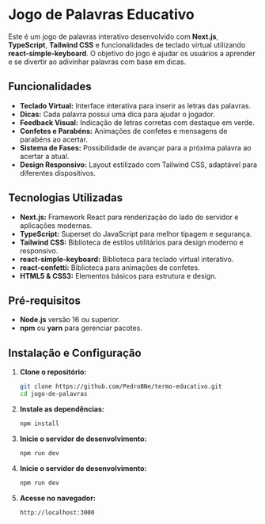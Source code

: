 # Jogo de Palavras Educativo

Este é um jogo de palavras interativo desenvolvido com **Next.js**, **TypeScript**, **Tailwind CSS** e funcionalidades de teclado virtual utilizando **react-simple-keyboard**. O objetivo do jogo é ajudar os usuários a aprender e se divertir ao adivinhar palavras com base em dicas.

## Funcionalidades

- **Teclado Virtual:** Interface interativa para inserir as letras das palavras.
- **Dicas:** Cada palavra possui uma dica para ajudar o jogador.
- **Feedback Visual:** Indicação de letras corretas com destaque em verde.
- **Confetes e Parabéns:** Animações de confetes e mensagens de parabéns ao acertar.
- **Sistema de Fases:** Possibilidade de avançar para a próxima palavra ao acertar a atual.
- **Design Responsivo:** Layout estilizado com Tailwind CSS, adaptável para diferentes dispositivos.

## Tecnologias Utilizadas

- **Next.js:** Framework React para renderização do lado do servidor e aplicações modernas.
- **TypeScript:** Superset do JavaScript para melhor tipagem e segurança.
- **Tailwind CSS:** Biblioteca de estilos utilitários para design moderno e responsivo.
- **react-simple-keyboard:** Biblioteca para teclado virtual interativo.
- **react-confetti:** Biblioteca para animações de confetes.
- **HTML5 & CSS3:** Elementos básicos para estrutura e design.

## Pré-requisitos

- **Node.js** versão 16 ou superior.
- **npm** ou **yarn** para gerenciar pacotes.

## Instalação e Configuração

1. **Clone o repositório:**
   ```bash
   git clone https://github.com/PedroBNe/termo-educativo.git
   cd jogo-de-palavras

2. **Instale as dependências:**
   ```bash
   npm install

3. **Inicie o servidor de desenvolvimento:**
   ```bash
   npm run dev

4. **Inicie o servidor de desenvolvimento:**
   ```bash
   npm run dev

5. **Acesse no navegador:**
   ```bash
   http://localhost:3000
